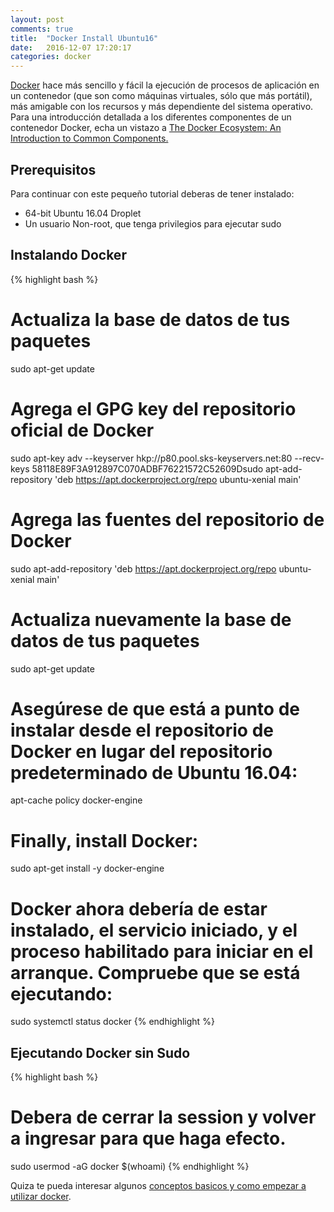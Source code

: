 ```yaml
---
layout: post
comments: true
title:  "Docker Install Ubuntu16"
date:   2016-12-07 17:20:17
categories: docker
---
```


[Docker](https://docker.com/) hace más sencillo y fácil la ejecución de procesos de aplicación en un contenedor (que son como máquinas virtuales, sólo que más portátil), más amigable con los recursos y más dependiente del sistema operativo. Para una introducción detallada a los diferentes componentes de un contenedor Docker, echa un vistazo a [The Docker Ecosystem: An Introduction to Common Components.](https://www.digitalocean.com/community/tutorials/the-docker-ecosystem-an-introduction-to-common-components)

## Prerequisitos
Para continuar con este pequeño tutorial deberas de tener instalado:

  - 64-bit Ubuntu 16.04 Droplet
  - Un usuario Non-root, que tenga privilegios para ejecutar sudo

## Instalando Docker
{% highlight bash %}
# Actualiza la base de datos de tus paquetes
sudo apt-get update

# Agrega el GPG key del repositorio oficial de Docker
sudo apt-key adv --keyserver hkp://p80.pool.sks-keyservers.net:80 --recv-keys 58118E89F3A912897C070ADBF76221572C52609Dsudo apt-add-repository 'deb https://apt.dockerproject.org/repo ubuntu-xenial main'

# Agrega las fuentes del repositorio de Docker
sudo apt-add-repository 'deb https://apt.dockerproject.org/repo ubuntu-xenial main'

# Actualiza nuevamente la base de datos de tus paquetes
sudo apt-get update

# Asegúrese de que está a punto de instalar desde el repositorio de Docker en lugar del repositorio predeterminado de Ubuntu 16.04:
apt-cache policy docker-engine

# Finally, install Docker:
sudo apt-get install -y docker-engine

# Docker ahora debería de estar instalado, el servicio iniciado, y el proceso habilitado para iniciar en el arranque. Compruebe que se está ejecutando:
sudo systemctl status docker
{% endhighlight %}

## Ejecutando Docker sin Sudo
{% highlight bash %}
# Debera de cerrar la session y volver a ingresar para que haga efecto.
sudo usermod -aG docker $(whoami)
{% endhighlight %}

Quiza te pueda interesar algunos [conceptos basicos y como empezar a utilizar docker](/docker/2016/12/06/docker-overview/).
